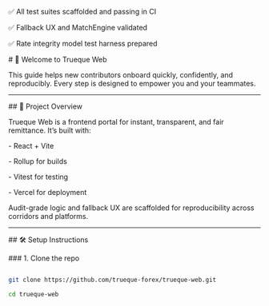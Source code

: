 ✅ All test suites scaffolded and passing in CI

✅ Fallback UX and MatchEngine validated

✅ Rate integrity model test harness prepared

\# 👋 Welcome to Trueque Web



This guide helps new contributors onboard quickly, confidently, and reproducibly. Every step is designed to empower you and your teammates.



---



\## 🧭 Project Overview



Trueque Web is a frontend portal for instant, transparent, and fair remittance. It’s built with:



\- React + Vite

\- Rollup for builds

\- Vitest for testing

\- Vercel for deployment



Audit-grade logic and fallback UX are scaffolded for reproducibility across corridors and platforms.



---



\## 🛠 Setup Instructions



\### 1. Clone the repo



```bash

git clone https://github.com/trueque-forex/trueque-web.git

cd trueque-web

